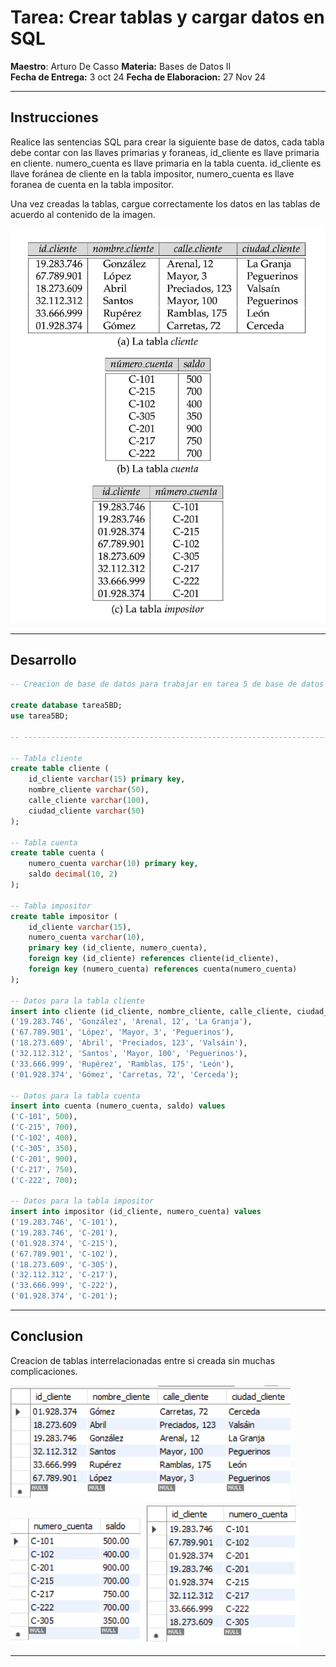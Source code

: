 # Tarea: Crear tablas y cargar datos en SQL

**Maestro**: Arturo De Casso
**Materia:** Bases de Datos II  
**Fecha de Entrega:** 3 oct 24
**Fecha de Elaboracion:** 27 Nov 24

---

## Instrucciones

Realice las sentencias SQL para crear la siguiente base de datos, cada tabla debe contar con las llaves primarias y foraneas, id_cliente es llave primaria en cliente. numero_cuenta es llave primaria en la tabla cuenta. id_cliente es llave foránea de cliente en la tabla impositor, numero_cuenta es llave foranea de cuenta en la tabla impositor.

Una vez creadas la tablas, cargue correctamente los datos en las tablas de acuerdo al contenido de la imagen.

![Imagen de como deben quedar las tablas](/imgs/tarea5-bd-cliente-cnt-impositor.png)

---

## Desarrollo

```SQL
-- Creacion de base de datos para trabajar en tarea 5 de base de datos uabcs.

create database tarea5BD;
use tarea5BD;

-- -----------------------------------------------------------------------------

-- Tabla cliente
create table cliente (
    id_cliente varchar(15) primary key,
    nombre_cliente varchar(50),
    calle_cliente varchar(100),
    ciudad_cliente varchar(50)
);

-- Tabla cuenta
create table cuenta (
    numero_cuenta varchar(10) primary key,
    saldo decimal(10, 2)
);

-- Tabla impositor
create table impositor (
    id_cliente varchar(15),
    numero_cuenta varchar(10),
    primary key (id_cliente, numero_cuenta),
    foreign key (id_cliente) references cliente(id_cliente),
    foreign key (numero_cuenta) references cuenta(numero_cuenta)
);

-- Datos para la tabla cliente
insert into cliente (id_cliente, nombre_cliente, calle_cliente, ciudad_cliente) values
('19.283.746', 'González', 'Arenal, 12', 'La Granja'),
('67.789.901', 'López', 'Mayor, 3', 'Peguerinos'),
('18.273.609', 'Abril', 'Preciados, 123', 'Valsáin'),
('32.112.312', 'Santos', 'Mayor, 100', 'Peguerinos'),
('33.666.999', 'Rupérez', 'Ramblas, 175', 'León'),
('01.928.374', 'Gómez', 'Carretas, 72', 'Cerceda');

-- Datos para la tabla cuenta
insert into cuenta (numero_cuenta, saldo) values
('C-101', 500),
('C-215', 700),
('C-102', 400),
('C-305', 350),
('C-201', 900),
('C-217', 750),
('C-222', 700);

-- Datos para la tabla impositor
insert into impositor (id_cliente, numero_cuenta) values
('19.283.746', 'C-101'),
('19.283.746', 'C-201'),
('01.928.374', 'C-215'),
('67.789.901', 'C-102'),
('18.273.609', 'C-305'),
('32.112.312', 'C-217'),
('33.666.999', 'C-222'),
('01.928.374', 'C-201');
```

---

## Conclusion

Creacion de tablas interrelacionadas entre si creada sin muchas complicaciones.

![Resultado tabla clientes](/imgs/tarea5/tabla-cliente.png)
![Resultado tabla cuenta](/imgs/tarea5/tabla-cuenta.png)
![Resultado tabla impositor](/imgs/tarea5/tabla-impositor.png)

 ---

